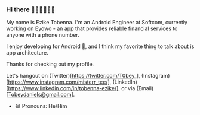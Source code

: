 ### Hi there 👋🏾👋🏽👋🏽

My name is Ezike Tobenna. I'm an Android Engineer at Softcom, currently working on Eyowo - an app that provides reliable financial services to anyone with a phone number. 

I enjoy developing for Android 🤖, and I think my favorite thing to talk about is app architecture. 

Thanks for checking out my profile.

Let's hangout on (Twitter)[https://twitter.com/T0bey_], (Instagram)[https://www.instagram.com/misterr_tee/], (LinkedIn)[https://www.linkedin.com/in/tobenna-ezike/], or via (Email)[Tobeydaniels@gmail.com].

- 😄 Pronouns: He/Him

